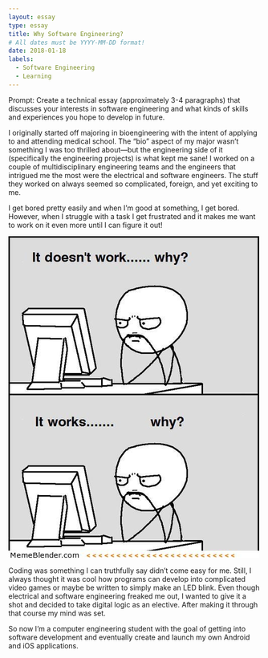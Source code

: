 ```yaml
---
layout: essay
type: essay
title: Why Software Engineering?
# All dates must be YYYY-MM-DD format!
date: 2018-01-18
labels:
  - Software Engineering
  - Learning
---
```

Prompt: Create a technical essay (approximately 3-4 paragraphs) that discusses your interests in software engineering and what kinds of skills and experiences you hope to develop in future.

I originally started off majoring in bioengineering with the intent of applying to and attending medical school.  The “bio” aspect of my major wasn’t something I was too thrilled about—but the engineering side of it (specifically the engineering projects) is what kept me sane! I worked on a couple of multidisciplinary engineering teams and the engineers that intrigued me the most were the electrical and software engineers. The stuff they worked on always seemed so complicated, foreign, and yet exciting to me. 

I get bored pretty easily and when I’m good at something, I get bored. However, when I struggle with a task I get frustrated and it makes me want to work on it even more until I can figure it out! 

<img class="ui medium right floated rounded image" src="../images/essay1Pic.jpg">

Coding was something I can truthfully say didn’t come easy for me. Still, I always thought it was cool how programs can develop into complicated video games or maybe be written to simply make an LED blink. Even though electrical and software engineering freaked me out, I wanted to give it a shot and decided to take digital logic as an elective. After making it through that course my mind was set.

So now I’m a computer engineering student with the goal of getting into software development and eventually create and launch my own Android and iOS applications.

